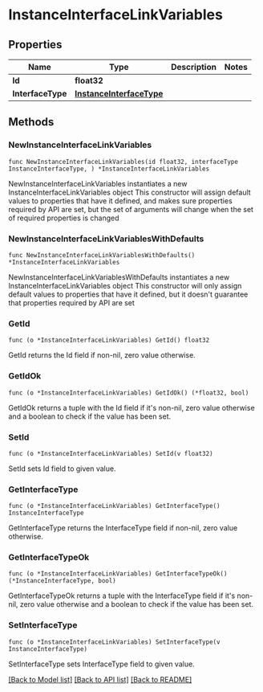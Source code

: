 # InstanceInterfaceLinkVariables

## Properties

Name | Type | Description | Notes
------------ | ------------- | ------------- | -------------
**Id** | **float32** |  | 
**InterfaceType** | [**InstanceInterfaceType**](InstanceInterfaceType.md) |  | 

## Methods

### NewInstanceInterfaceLinkVariables

`func NewInstanceInterfaceLinkVariables(id float32, interfaceType InstanceInterfaceType, ) *InstanceInterfaceLinkVariables`

NewInstanceInterfaceLinkVariables instantiates a new InstanceInterfaceLinkVariables object
This constructor will assign default values to properties that have it defined,
and makes sure properties required by API are set, but the set of arguments
will change when the set of required properties is changed

### NewInstanceInterfaceLinkVariablesWithDefaults

`func NewInstanceInterfaceLinkVariablesWithDefaults() *InstanceInterfaceLinkVariables`

NewInstanceInterfaceLinkVariablesWithDefaults instantiates a new InstanceInterfaceLinkVariables object
This constructor will only assign default values to properties that have it defined,
but it doesn't guarantee that properties required by API are set

### GetId

`func (o *InstanceInterfaceLinkVariables) GetId() float32`

GetId returns the Id field if non-nil, zero value otherwise.

### GetIdOk

`func (o *InstanceInterfaceLinkVariables) GetIdOk() (*float32, bool)`

GetIdOk returns a tuple with the Id field if it's non-nil, zero value otherwise
and a boolean to check if the value has been set.

### SetId

`func (o *InstanceInterfaceLinkVariables) SetId(v float32)`

SetId sets Id field to given value.


### GetInterfaceType

`func (o *InstanceInterfaceLinkVariables) GetInterfaceType() InstanceInterfaceType`

GetInterfaceType returns the InterfaceType field if non-nil, zero value otherwise.

### GetInterfaceTypeOk

`func (o *InstanceInterfaceLinkVariables) GetInterfaceTypeOk() (*InstanceInterfaceType, bool)`

GetInterfaceTypeOk returns a tuple with the InterfaceType field if it's non-nil, zero value otherwise
and a boolean to check if the value has been set.

### SetInterfaceType

`func (o *InstanceInterfaceLinkVariables) SetInterfaceType(v InstanceInterfaceType)`

SetInterfaceType sets InterfaceType field to given value.



[[Back to Model list]](../README.md#documentation-for-models) [[Back to API list]](../README.md#documentation-for-api-endpoints) [[Back to README]](../README.md)


